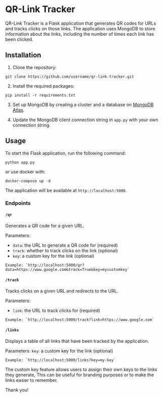 # QR-Link Tracker

QR-Link Tracker is a Flask application that generates QR codes for URLs and tracks clicks on those links. The application uses MongoDB to store information about the links, including the number of times each link has been clicked.

## Installation

1. Clone the repository:

```
git clone https://github.com/username/qr-link-tracker.git
```

2. Install the required packages:

```
pip install -r requirements.txt
```

3. Set up MongoDB by creating a cluster and a database on [MongoDB Atlas](https://www.mongodb.com/cloud/atlas).

4. Update the MongoDB client connection string in `app.py` with your own connection string.

## Usage

To start the Flask application, run the following command:

```
python app.py
```
or use docker with:
```
docker-compose up -d
```

The application will be available at `http://localhost:5000`.

### Endpoints

#### `/qr`

Generates a QR code for a given URL. 

Parameters:
- `data`: the URL to generate a QR code for (required)
- `track`: whether to track clicks on the link (optional)
- `key`: a custom key for the link (optional)
```
Example: `http://localhost:5000/qr?data=https://www.google.com&track=True&key=mycustomkey`
```

#### `/track`

Tracks clicks on a given URL and redirects to the URL.

Parameters:
- `link`: the URL to track clicks for (required)
```
Example: `http://localhost:5000/track?link=https://www.google.com`
```

#### `/links`

Displays a table of all links that have been tracked by the application.

Parameters:
`key`: a custom key for the link (optional)
```
Example: `http://localhost:5000/links?key=my-key`
```

The custom key feature allows users to assign their own keys to the links they generate,  This can be useful for branding purposes or to make the links easier to remember.

Thank you!
